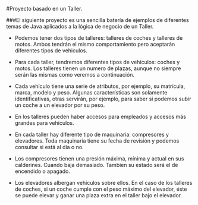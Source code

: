 #Proyecto basado en un Taller.

###El siguiente proyecto es una sencilla batería de ejemplos de diferentes temas de Java aplicados a la lógica de negocio de un Taller.

* Podemos tener dos tipos de talleres: talleres de coches y talleres de motos. Ambos tendrán el mismo comportamiento pero aceptarán diferentes tipos de vehiculos.

* Para cada taller, tendremos diferentes tipos de vehículos: coches y motos. Los talleres tienen un numero de plazas, aunque no siempre serán las mismas como veremos a continuación.

* Cada vehículo tiene una serie de atributos, por ejemplo, su matrícula, marca, modelo y peso. Algunas características son solamente identificativas, otras servirán, por ejemplo, para saber si podemos subir un coche a un elevador por su peso.

* En los talleres pueden haber accesos para empleados y accesos más grandes para vehículos.

* En cada taller hay diferente tipo de maquinaria: compresores y elevadores. Toda maquinaria tiene su fecha de revisión y podemos consultar si está al día o no.

* Los compresores tienen una presión máxima, mínima y actual en sus calderines. Cuando baja demasiado. Tambien su estado será el de encendido o apagado.

* Los elevadores albergan vehículos sobre ellos. En el caso de los talleres de coches, si un coche cumple con el peso máximo del elevador, éste se puede elevar y ganar una plaza extra en el taller bajo el elevador.
